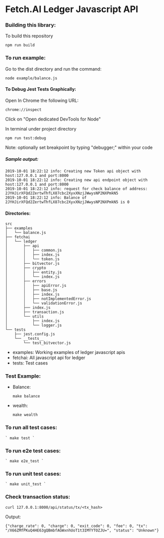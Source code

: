 # Fetch.AI Ledger Javascript API

### Building this library:

To build this repository

```
npm run build
```

### To run example:

Go to the dist directory and run the command:

```
node example/balance.js

```
#### To Debug Jest Tests Graphically:

Open In Chrome the following URL:

```
chrome://inspect
```

Click on "Open dedicated DevTools for Node"

In terminal under project directory
```
npm run test:debug
```

Note: optionally set breakpoint by typing "debugger;" within your code

##### Sample output:

```
2019-10-01 18:22:12 info: Creating new Token api object with host:127.0.0.1 and port:8000
2019-10-01 18:22:12 info: Creating new api endpoint object with host:127.0.0.1 and port:8000
2019-10-01 18:22:12 info: request for check balance of address: 2JYHJirXFQd2ZertwThfLX87cbc2XyxXNzjJWwysNP2NXPmkN5
2019-10-01 18:22:12 info: Balance of 2JYHJirXFQd2ZertwThfLX87cbc2XyxXNzjJWwysNP2NXPmkN5 is 0
```

#### Directories:

```
src
├── examples
│   └── balance.js
├── fetchai
│   └── ledger
│       ├── api
│       │   ├── common.js
│       │   ├── index.js
│       │   └── token.js
│       ├── bitvector.js
│       ├── crypto
│       │   ├── entity.js
│       │   └── index.js
│       ├── errors
│       │   ├── apiError.js
│       │   ├── base.js
│       │   ├── index.js
│       │   ├── notImplementedError.js
│       │   └── validationError.js
│       ├── index.js
│       ├── transaction.js
│       └── utils
│           ├── index.js
│           └── logger.js
└── tests
    ├── jest.config.js
    └── __tests__
        └── test_bitvector.js

```

- examples: Working examples of ledger javascript apis
- fetchai: All javascript api for ledger
- tests: Test cases

### Test Example:

- Balance:

  ` make balance `

- wealth:

   ` make wealth `


### To run all test cases:

    ` make test `

### To run e2e test cases:

    ` make e2e_test `

### To run unit test cases:

    ` make unit_test `

### Check transaction status:

` curl 127.0.0.1:8000/api/status/tx/<tx_hash> `

Output:

```
{"charge_rate": 0, "charge": 0, "exit_code": 0, "fee": 0, "tx": "/X66ZMfPKuQ4HE63gQBmbfAGWxnhUoT1t3IMYYTOZJU=", "status": "Unknown"}
```

